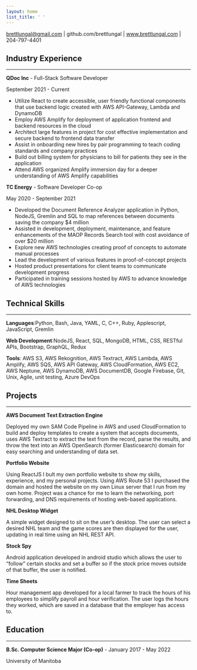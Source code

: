 ```yaml
---
layout: home
list_title: ' '
---
```

brettlungal@gmail.com | github.com/brettlungal | www.brettlungal.com | 204-797-4401
## Industry Experience
___
**QDoc Inc** -
Full-Stack Software Developer 

September 2021 - Current
* Utilize React to create accessible, user friendly functional components that use backend logic created with AWS API-Gateway, Lambda and DynamoDB
* Employ AWS Amplify for deployment of application frontend and backend resources in the cloud
* Architect large features in project for cost effective implementation and secure backend to frontend data transfer
* Assist in onboarding new hires by pair programming to teach coding standards and company practices
* Build out billing system for physicians to bill for patients they see in the application
* Attend AWS organized Amplify immersion day for a deeper understanding of AWS Amplify capabilities

**TC Energy** -
Software Developer Co-op

May 2020 - September 2021
* Developed the Document Reference Analyzer application in Python, NodeJS, Gremlin and SQL to map references between documents saving the company $4 million
* Assisted in development, deployment, maintenance, and feature enhancements of the MAOP Records Search tool with cost avoidance of over $20 million
* Explore new AWS technologies creating proof of concepts to automate manual processes
* Lead the development of various features in proof-of-concept projects
* Hosted product presentations for client teams to communicate development progress
* Participated in training sessions hosted by AWS to advance knowledge of AWS technologies

## Technical Skills
___
**Languages**:Python, Bash, Java, YAML, C, C++, Ruby, Applescript, JavaScript, Gremlin

**Web Development**:NodeJS, React, SQL, MongoDB, HTML, CSS, RESTful APIs, Bootstrap, GraphQL, Redux

**Tools**: AWS S3, AWS Rekognition, AWS Textract, AWS Lambda, AWS Amplify, AWS SQS, AWS API Gateway, AWS CloudFormation, AWS EC2, AWS Neptune, AWS DynamoDB, AWS DocumentDB, Google Firebase, Git, Unix, Agile, unit testing, Azure DevOps

## Projects
___
**AWS Document Text Extraction Engine**

Deployed my own SAM Code Pipeline in AWS and used CloudFormation to build and deploy templates to create a
system that accepts documents, uses AWS Textract to extract the text from the record, parse the results, and throw
the text into an AWS OpenSearch (former Elasticsearch) domain for easy searching and understanding of data set.

**Portfolio Website**

Using ReactJS I bult my own portfolio website to show my skills, experience, and my personal projects. Using AWS
Route 53 I purchased the domain and hosted the website on my own Linux server that I run from my own home.
Project was a chance for me to learn the networking, port forwarding, and DNS requirements of hosting web-based
applications.

**NHL Desktop Widget**

A simple widget designed to sit on the user’s desktop. The user can select a desired NHL team and the game scores
are then displayed for the user, updating in real time using an NHL REST API.

**Stock Spy**

Android application developed in android studio which allows the user to “follow” certain stocks and set a buffer so if
the stock price moves outside of that buffer, the user is notified.

**Time Sheets**

Hour management app developed for a local farmer to track the hours of his employees to simplify payroll and hour
verification. The user logs the hours they worked, which are saved in a database that the employer has access to.

## Education
___
**B.Sc. Computer Science Major (Co-op)** - January 2017 - May 2022

University of Manitoba